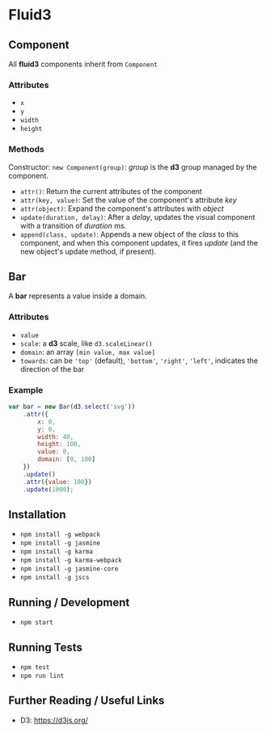 # Fluid3

## Component
All **fluid3** components inherit from `Component`
### Attributes
* `x`
* `y`
* `width`
* `height`
### Methods
Constructor: `new Component(group)`: *group* is the **d3** group managed by the component.
* `attr()`: Return the current attributes of the component
* `attr(key, value)`: Set the value of the component's attribute *key*
* `attr(object)`: Expand the component's attributes with *object*
* `update(duration, delay)`: After a *delay*, updates the visual component with a transition of *duration* ms.
* `append(class, update)`: Appends a new object of the *class* to this component, and when this component updates, it fires *update* (and the new object's update method, if present).

## Bar
A **bar** represents a value inside a domain.
### Attributes
* `value`
* `scale`: a **d3** scale, like `d3.scaleLinear()`
* `domain`: an array `[min value, max value]`
* `towards`: can be `'top'` (default), `'bottom'`, `'right'`, `'left'`, indicates the direction of the bar
### Example
```javascript
var bar = new Bar(d3.select('svg'))
    .attr({
        x: 0,
        y: 0,
        width: 40,
        height: 100,
        value: 0,
        domain: [0, 100]
    })
    .update()
    .attr({value: 100})
    .update(1000);
```
## Installation

* `npm install -g webpack`
* `npm install -g jasmine`
* `npm install -g karma`
* `npm install -g karma-webpack`
* `npm install -g jasmine-core`
* `npm install -g jscs`

## Running / Development

* `npm start`

## Running Tests

* `npm test`
* `npm run lint`

## Further Reading / Useful Links

* D3: https://d3js.org/
